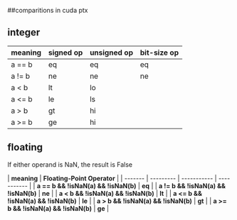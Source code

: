 
##comparitions in cuda ptx

## integer
| meaning | signed op | unsigned op | bit-size op |
| ------- | --------- | ----------- | ----------- |
| a == b  | eq        | eq          | eq          |
| a !=  b | ne        | ne          | ne          |
| a <   b | lt        | lo          |             |
| a <= b  | le        | ls          |             |
| a >   b | gt        | hi          |             |
| a >= b  | ge        | hi          |             |


## floating

If either operand is NaN, the result is False


| **meaning** | **Floating-Point Operator** | 
| ------- | --------- | ----------- | ----------- |
| **a == b && !isNaN(a) && !isNaN(b)**  | **eq**        |
| **a !=  b && !isNaN(a) && !isNaN(b)** | **ne**        |
| **a <   b && !isNaN(a) && !isNaN(b)** | **lt**        | 
| **a <= b  && !isNaN(a) && !isNaN(b)**  | **le**        |
| **a > b  && !isNaN(a) && !isNaN(b)**  | **gt**        | 
| **a >= b && !isNaN(a) && !isNaN(b)**  | **ge**        | 

